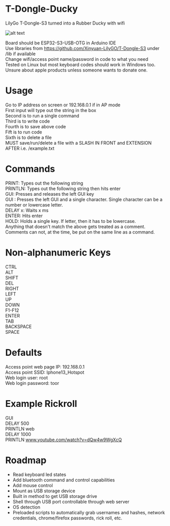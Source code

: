 # T-Dongle-Ducky
LilyGo T-Dongle-S3 turned into a Rubber Ducky with wifi

![alt text](https://i.imgur.com/A33v6q3.png)

Board should be ESP32-S3-USB-OTG in Arduino IDE  
Use libraries from https://github.com/Xinyuan-LilyGO/T-Dongle-S3 under /lib if available  
Change wifi/access point name/password in code to what you need  
Tested on Linux but most keyboard codes should work in Windows too. Unsure about apple products unless someone wants to donate one.  

# Usage

Go to IP address on screen or 192.168.0.1 if in AP mode  
First input will type out the string in the box  
Second is to run a single command  
Third is to write code  
Fourth is to save above code  
Fift is to run code  
Sixth is to delete a file  
MUST save/run/delete a file with a SLASH IN FRONT and EXTENSION AFTER i.e. /example.txt  

# Commands 
PRINT: Types out the following string  
PRINTLN: Types out the following string then hits enter  
GUI: Presses and releases the left GUI key  
GUI : Presses the left GUI and a single character. Single character can be a number or lowercase letter.  
DELAY x: Waits x ms  
ENTER: Hits enter  
HOLD: Holds a single key. If letter, then it has to be lowercase.  
Anything that doesn't match the above gets treated as a comment. Comments can not, at the time, be put on the same line as a command.  

# Non-alphanumeric Keys
CTRL  
ALT  
SHIFT  
DEL  
RIGHT  
LEFT  
UP  
DOWN  
F1-F12  
ENTER  
TAB  
BACKSPACE  
SPACE  

# Defaults
Access point web page IP: 192.168.0.1  
Access point SSID: Iphone13_Hotspot  
Web login user: root  
Web login password: toor  

# Example Rickroll
GUI  
DELAY 500  
PRINTLN web  
DELAY 1000  
PRINTLN www.youtube.com/watch?v=dQw4w9WgXcQ  

# Roadmap  
- Read keyboard led states  
- Add bluetooth command and control capabilities
- Add mouse control  
- Mount as USB storage device  
- Built in method to get USB storage drive
- Shell through USB port controllable through web server  
- OS detection  
- Preloaded scripts to automatically grab usernames and hashes, network credentials, chrome/firefox passwords, rick roll, etc. 
